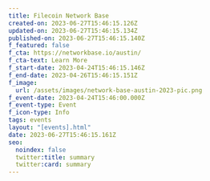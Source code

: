 ```yaml
---
title: Filecoin Network Base
created-on: 2023-06-27T15:46:15.126Z
updated-on: 2023-06-27T15:46:15.134Z
published-on: 2023-06-27T15:46:15.140Z
f_featured: false
f_cta: https://networkbase.io/austin/
f_cta-text: Learn More
f_start-date: 2023-04-24T15:46:15.146Z
f_end-date: 2023-04-26T15:46:15.151Z
f_image:
  url: /assets/images/network-base-austin-2023-pic.png
f_event-date: 2023-04-24T15:46:00.000Z
f_event-type: Event
f_icon-type: Info
tags: events
layout: "[events].html"
date: 2023-06-27T15:46:15.161Z
seo:
  noindex: false
  twitter:title: summary
  twitter:card: summary
---
```

